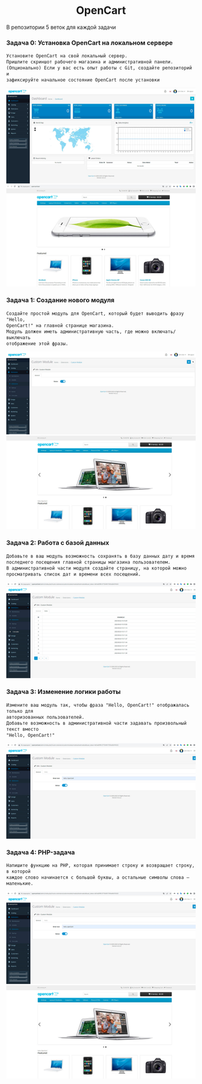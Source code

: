 
<h1 align="center">OpenCart</h1>

В репозитории 5 веток для каждой задачи

### Задача 0: Установка OpenCart на локальном сервере
```
Установите OpenCart на свой локальный сервер.
Пришлите скриншот рабочего магазина и административной панели.
(Опционально) Если у вас есть опыт работы с Git, создайте репозиторий и
зафиксируйте начальное состояние OpenCart после установки
```
![Admin panel](Dashboard.jpg)
![Admin panel](Store.jpg)


### Задача 1: Создание нового модуля
```
Создайте простой модуль для OpenCart, который будет выводить фразу "Hello,
OpenCart!" на главной странице магазина.
Модуль должен иметь административную часть, где можно включать/выключать
отображение этой фразы.
```
![Admin panel](task_1.module_active.jpg)
![Admin panel](task_1.show_text.jpg)


### Задача 2: Работа с базой данных
```
Добавьте в ваш модуль возможность сохранять в базу данных дату и время
последнего посещения главной страницы магазина пользователем.
В административной части модуля создайте страницу, на которой можно
просматривать список дат и времени всех посещений.
```
![Admin panel](task_2.visits.jpg)


### Задача 3: Изменение логики работы
```
Измените ваш модуль так, чтобы фраза "Hello, OpenCart!" отображалась только для
авторизованных пользователей.
Добавьте возможность в административной части задавать произвольный текст вместо
"Hello, OpenCart!"
```
![Admin panel](task_3.enter_text.jpg)


### Задача 4: PHP-задача
```angular2html
Напишите функцию на PHP, которая принимает строку и возвращает строку, в которой
каждое слово начинается с большой буквы, а остальные символы слова — маленькие.
```
![Admin panel](task_4.uppercase.jpg)
![Admin panel](task_1.show_text.jpg)